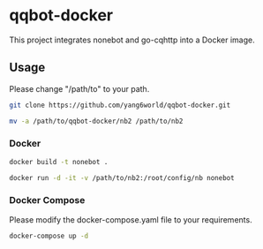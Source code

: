 # qqbot-docker
This project integrates nonebot and go-cqhttp into a Docker image.
## Usage
Please change "/path/to" to your path.
```Bash
git clone https://github.com/yang6world/qqbot-docker.git
```

```Bash
mv -a /path/to/qqbot-docker/nb2 /path/to/nb2
```
### Docker
```Bash
docker build -t nonebot .
```

```Bash
docker run -d -it -v /path/to/nb2:/root/config/nb nonebot
```
### Docker Compose 
Please modify the docker-compose.yaml file to your requirements.
```Bash
docker-compose up -d
```



